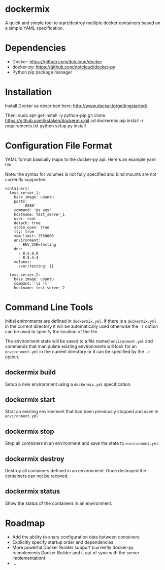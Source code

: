 dockermix
============

A quick and simple tool to start/destroy multiple docker containers based on a simple YAML specification.

Dependencies
=============

- Docker: https://github.com/dotcloud/docker
- docker-py: https://github.com/dotcloud/docker-py
- Python pip package manager

Installation
============

Install Docker as described here: http://www.docker.io/gettingstarted/

Then:
    sudo apt-get install -y python-pip
    git clone https://github.com/kstaken/dockermix.git
    cd dockermix
    pip install -r requirements.txt 
    python setup.py install

Configuration File Format
=========================

YAML format basically maps to the docker-py api. Here's an example yaml file:

Note: the syntax for volumes is not fully specified and bind mounts are not currently supported.

    containers:
      test_server_1: 
        base_image: ubuntu
        ports: 
          - '8080' 
        command: 'ps aux' 
        hostname: test_server_1 
        user: root
        detach: true
        stdin_open: true
        tty: true
        mem_limit: 2560000
        environment: 
          - ENV_VAR=testing
        dns: 
          - 8.8.8.8
          - 8.8.4.4
        volumes: 
          /var/testing: {}
              
      test_server_2: 
        base_image: ubuntu
        command: 'ls -l'
        hostname: test_server_2

Command Line Tools
===

Initial enironments are defined in `dockermix.yml`. If there is a `dockermix.yml` in the current directory it will be automatically used otherwise the `-f` option can be used to specify the location of the file.

The environment state will be saved to a file named `environment.yml` and commands that manipulate existing environments will look for an `environment.yml` in the current directory or it can be specified by the `-e` option.

dockermix build
----

Setup a new environment using a `dockermix.yml` specification.

dockermix start
----

Start an existing environment that had been previously stopped and save in `environment.yml`

dockermix stop
----

Stop all containers in an environment and save the state to `environment.yml`


dockermix destroy
----

Destroy all containers defined in an environment. Once destroyed the containers can not be recoved.

dockermix status
----

Show the status of the containers in an environment.

Roadmap
====

- Add the ability to share configuration data between containers
- Explicitly specify startup order and dependencies
- More powerful Docker Builder support (currently docker-py reimplements Docker Builder and it out of sync with the server implementation)
- ...